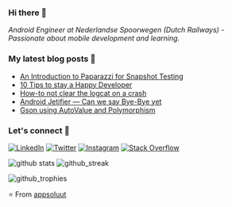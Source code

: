### Hi there 👋
_Android Engineer at Nederlandse Spoorwegen (Dutch Railways) - Passionate about mobile development and learning._

### My latest blog posts 📖
<!-- HASHNODE_BLOG:START -->
- [An Introduction to Paparazzi for Snapshot Testing](https://hameteman.com/an-introduction-to-paparazzi-for-snapshot-testing)
- [10 Tips to stay a Happy Developer](https://hameteman.com/10-tips-to-stay-a-happy-developer)
- [How-to not clear the logcat on a crash](https://hameteman.com/how-to-not-clear-the-logcat-on-a-crash)
- [Android Jetifier — Can we say Bye-Bye yet](https://hameteman.com/android-jetifier-can-we-say-bye-bye-yet)
- [Gson using AutoValue and Polymorphism](https://hameteman.com/gson-using-autovalue-and-polymorphism)
<!-- HASHNODE_BLOG:END -->

### Let's connect 🔗
[![LinkedIn](https://img.shields.io/badge/LinkedIn-%230077B5.svg?&style=flat-square&logo=linkedin&logoColor=white)](https://www.linkedin.com/in/paulhameteman/)
[![Twitter](https://img.shields.io/twitter/follow/piromaan?label=Twitter&style=social)](https://twitter.com/piromaan)
[![Instagram](https://img.shields.io/badge/Instagram-%23E4405F.svg?&style=flat-square&logo=instagram&logoColor=white)](https://www.instagram.com/paul.hameteman/)
[![Stack Overflow](https://img.shields.io/badge/-Stack%20Overflow-222222?style=flat-square&logo=stack-overflow&logoColor=white&link=https://stackoverflow.com/users/352797/piro?tab=profile)](https://stackoverflow.com/users/352797/piro?tab=profile)

![github stats](https://github-readme-stats.vercel.app/api?username=appsoluut&show_icons=true&count_private=true&theme=cobalt)
![github_streak](https://github-readme-streak-stats.herokuapp.com/?user=appsoluut&theme=dark)

![github_trophies](https://github-profile-trophy.vercel.app/?username=appsoluut&theme=algolia&no-frame=false&no-bg=false&margin-w=4)

⭐️ From [appsoluut](https://github.com/appsoluut)

<!--
**appsoluut/appsoluut** is a ✨ _special_ ✨ repository because its `README.md` (this file) appears on your GitHub profile.

Here are some ideas to get you started:

- 🔭 I’m currently working on ...
- 🌱 I’m currently learning ...
- 👯 I’m looking to collaborate on ...
- 🤔 I’m looking for help with ...
- 💬 Ask me about ...
- 📫 How to reach me: ...
- 😄 Pronouns: ...
- ⚡ Fun fact: ...

-->
